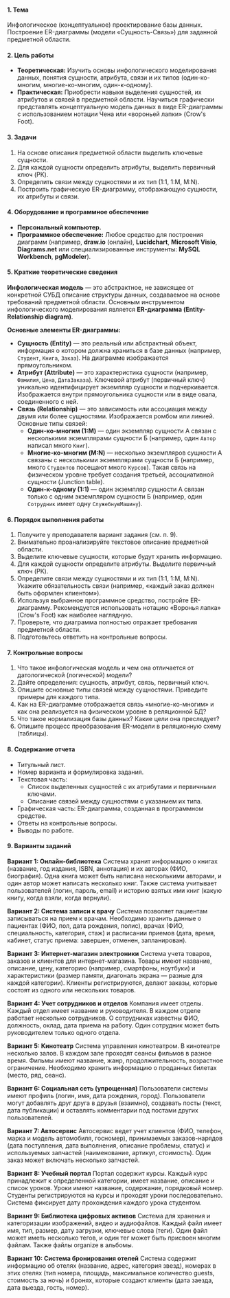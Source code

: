 #### **1. Тема**
Инфологическое (концептуальное) проектирование базы данных. Построение ER-диаграммы (модели «Сущность-Связь») для заданной предметной области.

#### **2. Цель работы**
- **Теоретическая:** Изучить основы инфологического моделирования данных, понятия сущности, атрибута, связи и их типов (один-ко-многим, многие-ко-многим, один-к-одному).
- **Практическая:** Приобрести навыки выделения сущностей, их атрибутов и связей в предметной области. Научиться графически представлять концептуальную модель данных в виде ER-диаграммы с использованием нотации Чена или «вороньей лапки» (Crow's Foot).

#### **3. Задачи**
1.  На основе описания предметной области выделить ключевые сущности.
2.  Для каждой сущности определить атрибуты, выделить первичный ключ (PK).
3.  Определить связи между сущностями и их тип (1:1, 1:M, M:N).
4.  Построить графическую ER-диаграмму, отображающую сущности, их атрибуты и связи.

#### **4. Оборудование и программное обеспечение**
- **Персональный компьютер.**
- **Программное обеспечение:** Любое средство для построения диаграмм (например, **draw.io** (онлайн), **Lucidchart**, **Microsoft Visio**, **Diagrams.net** или специализированные инструменты: **MySQL Workbench**, **pgModeler**).

#### **5. Краткие теоретические сведения**

**Инфологическая модель** — это абстрактное, не зависящее от конкретной СУБД описание структуры данных, создаваемое на основе требований предметной области. Основным инструментом инфологического моделирования является **ER-диаграмма (Entity-Relationship diagram)**.

**Основные элементы ER-диаграммы:**
*   **Сущность (Entity)** — это реальный или абстрактный объект, информация о котором должна храниться в базе данных (например, `Студент`, `Книга`, `Заказ`). На диаграмме изображается прямоугольником.
*   **Атрибут (Attribute)** — это характеристика сущности (например, `Фамилия`, `Цена`, `ДатаЗаказа`). Ключевой атрибут (первичный ключ) уникально идентифицирует экземпляр сущности и подчеркивается. Изображается внутри прямоугольника сущности или в виде овала, соединенного с ней.
*   **Связь (Relationship)** — это зависимость или ассоциация между двумя или более сущностями. Изображается ромбом или линией. Основные типы связей:
    *   **Один-ко-многим (1:M)** — один экземпляр сущности А связан с несколькими экземплярами сущности Б (например, один `Автор` написал много `Книг`).
    *   **Многие-ко-многим (M:N)** — несколько экземпляров сущности А связаны с несколькими экземплярами сущности Б (например, много `Студентов` посещают много `Курсов`). Такая связь на физическом уровне требует создания третьей, ассоциативной сущности (Junction table).
    *   **Один-к-одному (1:1)** — один экземпляр сущности А связан только с одним экземпляром сущности Б (например, один `Сотрудник` имеет одну `СлужебнуюМашину`).

#### **6. Порядок выполнения работы**
1.  Получите у преподавателя вариант задания (см. п. 9).
2.  Внимательно проанализируйте текстовое описание предметной области.
3.  Выделите ключевые сущности, которые будут хранить информацию.
4.  Для каждой сущности определите атрибуты. Выделите первичный ключ (PK).
5.  Определите связи между сущностями и их тип (1:1, 1:M, M:N). Укажите обязательность связи (например, «каждый заказ должен быть оформлен клиентом»).
6.  Используя выбранное программное средство, постройте ER-диаграмму. Рекомендуется использовать нотацию «Воронья лапка» (Crow's Foot) как наиболее наглядную.
7.  Проверьте, что диаграмма полностью отражает требования предметной области.
8.  Подготовьтесь ответить на контрольные вопросы.

#### **7. Контрольные вопросы**
1.  Что такое инфологическая модель и чем она отличается от датологической (логической) модели?
2.  Дайте определения: сущность, атрибут, связь, первичный ключ.
3.  Опишите основные типы связей между сущностями. Приведите примеры для каждого типа.
4.  Как на ER-диаграмме отображается связь «многие-ко-многим» и как она реализуется на физическом уровне в реляционной БД?
5.  Что такое нормализация базы данных? Какие цели она преследует?
6.  Опишите процесс преобразования ER-модели в реляционную схему (таблицы).

#### **8. Содержание отчета**
- Титульный лист.
- Номер варианта и формулировка задания.
- Текстовая часть:
    - Список выделенных сущностей с их атрибутами и первичными ключами.
    - Описание связей между сущностями с указанием их типа.
- Графическая часть: ER-диаграмма, созданная в программном средстве.
- Ответы на контрольные вопросы.
- Выводы по работе.

#### **9. Варианты заданий**

**Вариант 1: Онлайн-библиотека**
Система хранит информацию о книгах (название, год издания, ISBN, аннотация) и их авторах (ФИО, биография). Одна книга может быть написана несколькими авторами, и один автор может написать несколько книг. Также система учитывает пользователей (логин, пароль, email) и историю взятых ими книг (какую книгу, когда взяли, когда вернули).

**Вариант 2: Система записи к врачу**
Система позволяет пациентам записываться на прием к врачам. Необходимо хранить данные о пациентах (ФИО, пол, дата рождения, полис), врачах (ФИО, специальность, категория, стаж) и расписании приемов (дата, время, кабинет, статус приема: завершен, отменен, запланирован).

**Вариант 3: Интернет-магазин электроники**
Система учета товаров, заказов и клиентов для интернет-магазина. Товары имеют название, описание, цену, категорию (например, смартфоны, ноутбуки) и характеристики (размер памяти, диагональ экрана — разные для каждой категории). Клиенты регистрируются, делают заказы, которые состоят из одного или нескольких товаров.

**Вариант 4: Учет сотрудников и отделов**
Компания имеет отделы. Каждый отдел имеет название и руководителя. В каждом отделе работает несколько сотрудников. О сотрудниках известны ФИО, должность, оклад, дата приема на работу. Один сотрудник может быть руководителем только одного отдела.

**Вариант 5: Кинотеатр**
Система управления кинотеатром. В кинотеатре несколько залов. В каждом зале проходят сеансы фильмов в разное время. Фильмы имеют название, жанр, продолжительность, возрастное ограничение. Необходимо хранить информацию о проданных билетах (место, ряд, сеанс).

**Вариант 6: Социальная сеть (упрощенная)**
Пользователи системы имеют профиль (логин, имя, дата рождения, город). Пользователи могут добавлять друг друга в друзья (взаимно), создавать посты (текст, дата публикации) и оставлять комментарии под постами других пользователей.

**Вариант 7: Автосервис**
Автосервис ведет учет клиентов (ФИО, телефон, марка и модель автомобиля, госномер), принимаемых заказов-нарядов (дата поступления, дата выполнения, описание проблемы, статус) и используемых запчастей (наименование, артикул, стоимость). Один заказ может включать несколько запчастей.

**Вариант 8: Учебный портал**
Портал содержит курсы. Каждый курс принадлежит к определенной категории, имеет название, описание и список уроков. Уроки имеют название, содержание, порядковый номер. Студенты регистрируются на курсы и проходят уроки последовательно. Система фиксирует дату прохождения каждого урока студентом.

**Вариант 9: Библиотека цифровых активов**
Система для хранения и категоризации изображений, видео и аудиофайлов. Каждый файл имеет имя, тип, размер, дату загрузки, ключевые слова (теги). Один файл может иметь несколько тегов, и один тег может быть присвоен многим файлам. Также файлы organize в альбомы.

**Вариант 10: Система бронирования отелей**
Система содержит информацию об отелях (название, адрес, категория звезд), номерах в этих отелях (тип номера, площадь, максимальное количество guests, стоимость за ночь) и бронях, которые создают клиенты (дата заезда, дата выезда, гость, номер).